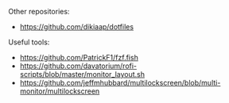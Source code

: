 Other repositories:

* https://github.com/dikiaap/dotfiles 

Useful tools:

* https://github.com/PatrickF1/fzf.fish
* https://github.com/davatorium/rofi-scripts/blob/master/monitor_layout.sh
* https://github.com/jeffmhubbard/multilockscreen/blob/multi-monitor/multilockscreen
